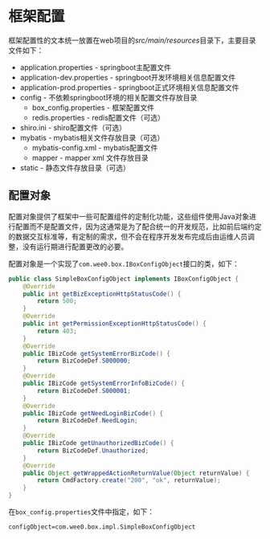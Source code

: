 # 框架配置

框架配置性的文本统一放置在web项目的*src/main/resources*目录下，主要目录文件如下：

- application.properties - springboot主配置文件
- application-dev.properties - springboot开发环境相关信息配置文件
- application-prod.properties - springboot正式环境相关信息配置文件
- config - 不依赖springboot环境的相关配置文件存放目录
  - box_config.properties - 框架配置文件
  - redis.properties - redis配置文件（可选）
 - shiro.ini - shiro配置文件（可选）
- mybatis - mybatis相关文件存放目录（可选）
  - mybatis-config.xml - mybatis配置文件
  - mapper - mapper xml 文件存放目录
- static - 静态文件存放目录（可选）

## 配置对象

配置对象提供了框架中一些可配置组件的定制化功能，这些组件使用Java对象进行配置而不是配置文件，因为这通常是为了配合统一的开发规范，比如前后端约定的数据交互标准等，有定制的需求，但不会在程序开发发布完成后由运维人员调整，没有运行期进行配置更改的必要。

配置对象是一个实现了`com.wee0.box.IBoxConfigObject`接口的类，如下：

```java
public class SimpleBoxConfigObject implements IBoxConfigObject {
    @Override
    public int getBizExceptionHttpStatusCode() {
        return 500;
    }
    @Override
    public int getPermissionExceptionHttpStatusCode() {
        return 403;
    }
    @Override
    public IBizCode getSystemErrorBizCode() {
        return BizCodeDef.S000000;
    }
    @Override
    public IBizCode getSystemErrorInfoBizCode() {
        return BizCodeDef.S000001;
    }
    @Override
    public IBizCode getNeedLoginBizCode() {
        return BizCodeDef.NeedLogin;
    }
    @Override
    public IBizCode getUnauthorizedBizCode() {
        return BizCodeDef.Unauthorized;
    }
    @Override
    public Object getWrappedActionReturnValue(Object returnValue) {
        return CmdFactory.create("200", "ok", returnValue);
    }
}
```

在`box_config.properties`文件中指定，如下：

```properties
configObject=com.wee0.box.impl.SimpleBoxConfigObject
```




